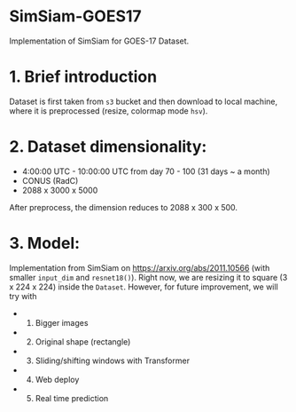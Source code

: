 # SimSiam-GOES17

Implementation of SimSiam for GOES-17 Dataset.

# 1. Brief introduction

Dataset is first taken from `s3` bucket and then download to local machine, where it is preprocessed (resize, colormap mode `hsv`).


# 2. Dataset dimensionality:

- 4:00:00 UTC - 10:00:00 UTC from day 70 - 100 (31 days ~ a month)
- CONUS (RadC)
- 2088 x 3000 x 5000

After preprocess, the dimension reduces to 2088 x 300 x 500.


# 3. Model:

Implementation from SimSiam on https://arxiv.org/abs/2011.10566 (with smaller `input_dim` and `resnet18()`). Right now, we are resizing it to square (3 x 224 x 224) inside the `Dataset`. However, for future improvement, we will try with 
- 1. Bigger images
- 2. Original shape (rectangle)
- 3. Sliding/shifting windows with Transformer
- 4. Web deploy
- 5. Real time prediction 
